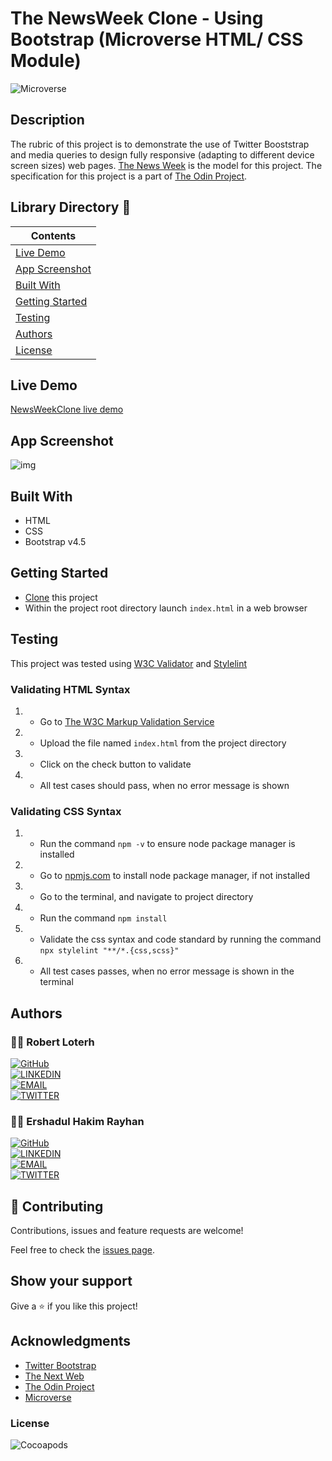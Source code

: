 # The NewsWeek Clone - Using Bootstrap (Microverse HTML/ CSS Module)

![Microverse](https://img.shields.io/badge/-Microverse-007bff?style=for-the-badge)


## Description
The rubric of this project is to demonstrate the use of Twitter Booststrap and media queries to design fully responsive (adapting to different device screen sizes) web pages. [The News Week](https://www.newsweek.com/) is the model for this project. The specification for this project is a part of [The Odin Project](https://www.theodinproject.com/).


## Library Directory 📙

| Contents                  |
| ------------------------- |
| [Live Demo](#live-demo) |
| [App Screenshot](#app-screenshot) |
| [Built With](#built-with)   |
| [Getting Started](#getting-started)   |
| [Testing](#testing)   |
| [Authors](#authors)       |
| [License](#license)       |



## Live Demo
[NewsWeekClone live demo](https://dreamy-fermi-2a08f5.netlify.app/)


## App Screenshot
![img](screenshot.png)


## Built With

- HTML
- CSS
- Bootstrap v4.5


## Getting Started

- [Clone](https://github.com/rloterh/NewsWeekClone.git) this project
- Within the project root directory launch `index.html` in a web browser


## Testing

This project was tested using [W3C Validator](https://validator.w3.org/) and [Stylelint](https://stylelint.io/)
 

### Validating HTML Syntax

1. - Go to [The W3C Markup Validation Service](https://validator.w3.org/#validate_by_upload)
2. - Upload the file named `index.html` from the project directory
3. - Click on the check button to validate
4. - All test cases should pass, when no error message is shown 

### Validating CSS Syntax

1. - Run the command `npm -v` to ensure node package manager is installed
2. - Go to [npmjs.com](https://www.npmjs.com/get-npm) to install node package manager, if not installed
3. - Go to the terminal, and navigate to project directory
4. - Run the command `npm install`
5. - Validate the css syntax and code standard by running the command `npx stylelint "**/*.{css,scss}"`
6. - All test cases passes, when no error message is shown in the terminal


## Authors

### 👨‍💻 Robert Loterh

[![GitHub](https://img.shields.io/badge/-GitHub-000?style=for-the-badge&logo=GitHub&logoColor=white)](https://github.com/rloterh) <br>
[![LINKEDIN](https://img.shields.io/badge/-LINKEDIN-0077B5?style=for-the-badge&logo=Linkedin&logoColor=white)](https://www.linkedin.com/in/robert-loterh/) <br>
[![EMAIL](https://img.shields.io/badge/-EMAIL-D14836?style=for-the-badge&logo=Mail.Ru&logoColor=white)](mailto:rloterh@gmail.com) <br>
[![TWITTER](https://img.shields.io/badge/-TWITTER-1DA1F2?style=for-the-badge&logo=Twitter&logoColor=white)](https://twitter.com/RLoterh) <br>


 ### 👨‍💻 Ershadul Hakim Rayhan

[![GitHub](https://img.shields.io/badge/-GitHub-000?style=for-the-badge&logo=GitHub&logoColor=white)](https://github.com/Aershadul1)<br>
[![LINKEDIN](https://img.shields.io/badge/-LINKEDIN-0077B5?style=for-the-badge&logo=Linkedin&logoColor=white)](https://www.linkedin.com/in/ershadul-hakim-rayhan-a5a17649/) <br>
[![EMAIL](https://img.shields.io/badge/-EMAIL-D14836?style=for-the-badge&logo=Mail.Ru&logoColor=white)](mailto:ershadul.rayhan@gmail.com) <br>
[![TWITTER](https://img.shields.io/badge/-TWITTER-1DA1F2?style=for-the-badge&logo=Twitter&logoColor=white)](https://twitter.com/ErshadulRayhan)<br>


## 🤝 Contributing

Contributions, issues and feature requests are welcome!

Feel free to check the [issues page](https://github.com/rloterh/NewsWeekClone/issues/new).


## Show your support

Give a ⭐️ if you like this project!

## Acknowledgments
- [Twitter Bootstrap](https://getbootstrap.com/)
- [The Next Web](https://www.newsweek.com/)
- [The Odin Project](https://www.theodinproject.com/)
- [Microverse](https://www.microverse.org/)


### License

![Cocoapods](https://img.shields.io/cocoapods/l/AFNetworking?color=red&style=for-the-badge)
